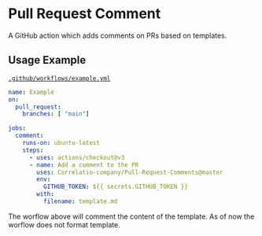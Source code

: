 # Pull Request Comment 

A GitHub action which adds comments on PRs based on templates.

## Usage Example

[`.github/workflows/example.yml`](.github/workflows/example.yml)

```yml
name: Example 
on:
  pull_request:
    branches: [ "main"]

jobs:
  comment:
    runs-on: ubuntu-latest
    steps:
      - uses: actions/checkout@v3
      - name: Add a comment to the PR
        uses: Correlatio-company/Pull-Request-Comments@master
        env:
          GITHUB_TOKEN: ${{ secrets.GITHUB_TOKEN }}
        with:
          filename: template.md
```

The worflow above will comment the content of the template. As of now the worflow does not format template.

